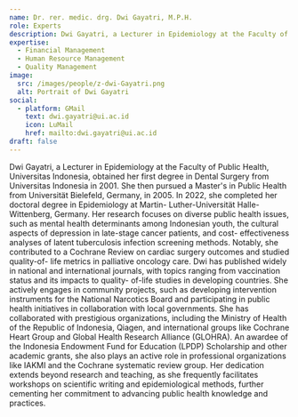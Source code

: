 ```yaml
---
name: Dr. rer. medic. drg. Dwi Gayatri, M.P.H.
role: Experts
description: Dwi Gayatri, a Lecturer in Epidemiology at the Faculty of Public Health, Universitas Indonesia. Her research focuses on diverse public health issues, such as mental health determinants among Indonesian youth, the cultural aspects of depression in late-stage cancer patients, and cost- effectiveness analyses of latent tuberculosis infection screening methods.
expertise:
  - Financial Management
  - Human Resource Management
  - Quality Management
image:
  src: /images/people/z-dwi-Gayatri.png
  alt: Portrait of Dwi Gayatri
social:
  - platform: GMail
    text: dwi.gayatri@ui.ac.id
    icon: LuMail
    href: mailto:dwi.gayatri@ui.ac.id
draft: false
---
```


Dwi Gayatri, a Lecturer in Epidemiology at the Faculty of Public Health, Universitas Indonesia, obtained her first degree in Dental Surgery from Universitas Indonesia in 2001. She then pursued a Master's in Public Health from Universität Bielefeld, Germany, in 2005. In 2022, she completed her doctoral degree in Epidemiology at Martin- Luther-Universität Halle-Wittenberg, Germany. Her research focuses on diverse public health issues, such as mental health determinants among Indonesian youth, the cultural aspects of depression in late-stage cancer patients, and cost- effectiveness analyses of latent tuberculosis infection screening methods. Notably, she contributed to a Cochrane Review on cardiac surgery outcomes and studied quality-of- life metrics in palliative oncology care. Dwi has published widely in national and international journals, with topics ranging from vaccination status and its impacts to quality- of-life studies in developing countries. She actively engages in community projects, such as developing intervention instruments for the National Narcotics Board and participating in public health initiatives in collaboration with local governments. She has collaborated with prestigious organizations, including the Ministry of Health of the Republic of Indonesia, Qiagen, and international groups like Cochrane Heart Group and Global Health Research Alliance (GLOHRA). An awardee of the Indonesia Endowment Fund for Education (LPDP) Scholarship and other academic grants, she also plays an active role in professional organizations like IAKMI and the Cochrane systematic review group. Her dedication extends beyond research and teaching, as she frequently facilitates workshops on scientific writing and epidemiological methods, further cementing her commitment to advancing public health knowledge and practices.
